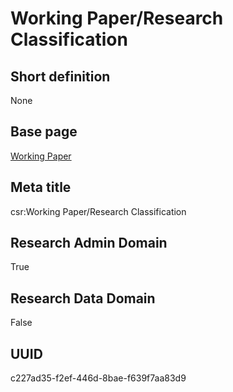 # Working Paper/Research Classification
## Short definition
None
## Base page
[Working Paper](../../Objects/Working%20Paper.md)
## Meta title
csr:Working Paper/Research Classification
## Research Admin Domain
True
## Research Data Domain
False
## UUID
c227ad35-f2ef-446d-8bae-f639f7aa83d9
